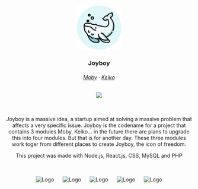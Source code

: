 
<div align="center">
  <div class="image-container">
    <img src="client-moby/src/moby/Moby.svg" width="120" alt="Logo"/>
  </div>
  <h3 align="center">Joyboy</h3>
</div>


<h6 align="center">
  <a href="https://github.com/sekisaii/joyboy/tree/main/client/src/moby">Moby</a>
  ·
  <a href="https://github.com/sekisaii/joyboy/tree/main/client/src/keiko">Keiko</a>
</h6>

<p align="center">
  <img src="https://raw.githubusercontent.com/catppuccin/catppuccin/main/assets/palette/macchiato.png" width="400" />
</p>

<p align="center">
</p>
&nbsp;

<p align="center">
  Joyboy is a massive idea, a startup aimed at solving a massive problem that affects a very specific issue.
  Joyboy is the codename for a project that contains 3 modules Moby, Keiko... in the future there are plans to upgrade this into four modules.
  But that is for another day. These three modules work toger from different places to create Joyboy, the icon of freedom.
</p>

<div align="center">
  <p align="center">
    This project was made with Node.js, React.js, CSS, MySQL and PHP
  </p>
</div>
</br>
</br>
<div align="center">
  <div class="image-container">
    <img src="https://github.com/sekisaii/joyboy/blob/main/readme/node-js.svg" width="80" alt="Logo"/>&nbsp;&nbsp;&nbsp;&nbsp;&nbsp;
    <img src="https://github.com/sekisaii/joyboy/blob/main/readme/react-js.svg" width="80" alt="Logo"/>&nbsp;&nbsp;&nbsp;&nbsp;&nbsp;
    <img src="https://github.com/sekisaii/joyboy/blob/main/readme/php.svg" width="80" alt="Logo"/>&nbsp;&nbsp;&nbsp;&nbsp;&nbsp;
    <img src="https://github.com/sekisaii/joyboy/blob/main/readme/mysql.svg" width="80" alt="Logo"/>&nbsp;&nbsp;&nbsp;&nbsp;&nbsp;
    <img src="https://github.com/sekisaii/joyboy/blob/main/readme/css3.svg" width="80" alt="Logo"/>
  </div>
</div>

